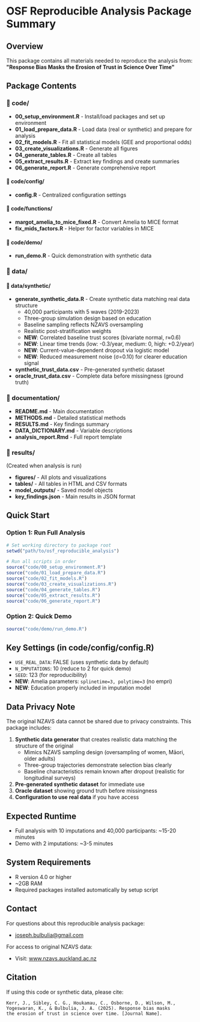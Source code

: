 # OSF Reproducible Analysis Package Summary

## Overview
This package contains all materials needed to reproduce the analysis from:
**"Response Bias Masks the Erosion of Trust in Science Over Time"**

## Package Contents

### 📁 code/
- **00_setup_environment.R** - Install/load packages and set up environment
- **01_load_prepare_data.R** - Load data (real or synthetic) and prepare for analysis
- **02_fit_models.R** - Fit all statistical models (GEE and proportional odds)
- **03_create_visualizations.R** - Generate all figures
- **04_generate_tables.R** - Create all tables
- **05_extract_results.R** - Extract key findings and create summaries
- **06_generate_report.R** - Generate comprehensive report

#### 📁 code/config/
- **config.R** - Centralized configuration settings

#### 📁 code/functions/
- **margot_amelia_to_mice_fixed.R** - Convert Amelia to MICE format
- **fix_mids_factors.R** - Helper for factor variables in MICE

#### 📁 code/demo/
- **run_demo.R** - Quick demonstration with synthetic data

### 📁 data/
#### 📁 data/synthetic/
- **generate_synthetic_data.R** - Create synthetic data matching real data structure
  - 40,000 participants with 5 waves (2019-2023)
  - Three-group simulation design based on education
  - Baseline sampling reflects NZAVS oversampling
  - Realistic post-stratification weights
  - **NEW**: Correlated baseline trust scores (bivariate normal, r≈0.6)
  - **NEW**: Linear time trends (low: -0.3/year, medium: 0, high: +0.2/year)
  - **NEW**: Current-value-dependent dropout via logistic model
  - **NEW**: Reduced measurement noise (σ=0.10) for clearer education signal
- **synthetic_trust_data.csv** - Pre-generated synthetic dataset
- **oracle_trust_data.csv** - Complete data before missingness (ground truth)

### 📁 documentation/
- **README.md** - Main documentation
- **METHODS.md** - Detailed statistical methods
- **RESULTS.md** - Key findings summary
- **DATA_DICTIONARY.md** - Variable descriptions
- **analysis_report.Rmd** - Full report template

### 📁 results/
(Created when analysis is run)
- **figures/** - All plots and visualizations
- **tables/** - All tables in HTML and CSV formats
- **model_outputs/** - Saved model objects
- **key_findings.json** - Main results in JSON format

## Quick Start

### Option 1: Run Full Analysis
```r
# Set working directory to package root
setwd("path/to/osf_reproducible_analysis")

# Run all scripts in order
source("code/00_setup_environment.R")
source("code/01_load_prepare_data.R")  
source("code/02_fit_models.R")
source("code/03_create_visualizations.R")
source("code/04_generate_tables.R")
source("code/05_extract_results.R")
source("code/06_generate_report.R")
```

### Option 2: Quick Demo
```r
source("code/demo/run_demo.R")
```

## Key Settings (in code/config/config.R)

- `USE_REAL_DATA`: FALSE (uses synthetic data by default)
- `N_IMPUTATIONS`: 10 (reduce to 2 for quick demo)
- `SEED`: 123 (for reproducibility)
- **NEW**: Amelia parameters: `splinetime=3, polytime=3` (no empri)
- **NEW**: Education properly included in imputation model

## Data Privacy Note

The original NZAVS data cannot be shared due to privacy constraints. This package includes:
1. **Synthetic data generator** that creates realistic data matching the structure of the original
   - Mimics NZAVS sampling design (oversampling of women, Māori, older adults)
   - Three-group trajectories demonstrate selection bias clearly
   - Baseline characteristics remain known after dropout (realistic for longitudinal surveys)
2. **Pre-generated synthetic dataset** for immediate use
3. **Oracle dataset** showing ground truth before missingness
4. **Configuration to use real data** if you have access

## Expected Runtime

- Full analysis with 10 imputations and 40,000 participants: ~15-20 minutes
- Demo with 2 imputations: ~3-5 minutes

## System Requirements

- R version 4.0 or higher
- ~2GB RAM
- Required packages installed automatically by setup script

## Contact

For questions about this reproducible analysis package:
- joseph.bulbulia@gmail.com

For access to original NZAVS data:
- Visit: www.nzavs.auckland.ac.nz

## Citation

If using this code or synthetic data, please cite:
```
Kerr, J., Sibley, C. G., Houkamau, C., Osborne, D., Wilson, M., 
Yogeswaran, K., & Bulbulia, J. A. (2025). Response bias masks 
the erosion of trust in science over time. [Journal Name].
```